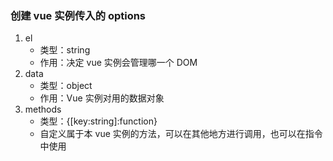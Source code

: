 ### 创建 vue 实例传入的 options

1. el
    + 类型：string
    + 作用：决定 vue 实例会管理哪一个 DOM
2. data
    + 类型：object
    + 作用：Vue 实例对用的数据对象
3. methods
    + 类型：{[key:string]:function}
    + 自定义属于本 vue 实例的方法，可以在其他地方进行调用，也可以在指令中使用